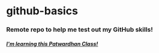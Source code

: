 # github-basics
### Remote repo to help me test out my GitHub skills!
##### [I'm learning this Patwardhan Class!](https://patwardhanclass.com)
